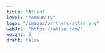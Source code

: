 ```yaml
---
title: "Atlan"
level: "community"
logo: "/images/partners/atlan.png"
webUrl: "https://atlan.com/"
weight: 5
draft: false
---
```

